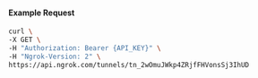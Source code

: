 <!-- Code generated for API Clients. DO NOT EDIT. -->

#### Example Request

```bash
curl \
-X GET \
-H "Authorization: Bearer {API_KEY}" \
-H "Ngrok-Version: 2" \
https://api.ngrok.com/tunnels/tn_2wOmuJWkp4ZRjfFHVonsSj3IhUD
```
